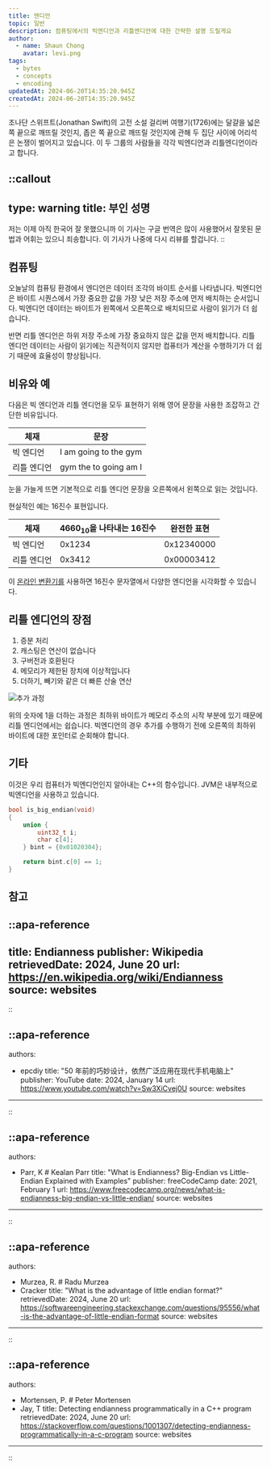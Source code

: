 ```yaml
---
title: 엔디언
topic: 일반
description: 컴퓨팅에서의 빅엔디언과 리틀엔디언에 대한 간략한 설명 드릴게요
author:
  - name: Shaun Chong
    avatar: levi.png
tags:
  - bytes
  - concepts
  - encoding
updatedAt: 2024-06-20T14:35:20.945Z
createdAt: 2024-06-20T14:35:20.945Z
---
```


조나단 스위프트(Jonathan Swift)의 고전 소설 걸리버 여행기(1726)에는 달걀을 넓은 쪽 끝으로 깨뜨릴 것인지, 좁은 쪽 끝으로 깨뜨릴 것인지에 관해 두 집단 사이에 어리석은 논쟁이 벌어지고 있습니다. 이 두 그룹의 사람들을 각각 빅엔디언과 리틀엔디언이라고 합니다.

<!--more-->

<!-- prettier-ignore-start -->
::callout
---
type: warning
title: 부인 성명
---
저는 이제 아직 한국어 잘 못했으니까 이 기사는 구글 번역은 많이 사용했어서 잘못된 문법과 어휘는 있으니 죄송합니다. 이 기사가 나중에 다시 리뷰를 할겁니다.
::
<!-- prettier-ignore-end -->

## 컴퓨팅

오늘날의 컴퓨팅 환경에서 엔디언은 데이터 조각의 바이트 순서를 나타냅니다. 빅엔디언은 바이트 시퀀스에서 가장 중요한 값을 가장 낮은 저장 주소에 먼저 배치하는 순서입니다. 빅엔디언 데이터는 바이트가 왼쪽에서 오른쪽으로 배치되므로 사람이 읽기가 더 쉽습니다.

반면 리틀 엔디언은 하위 저장 주소에 가장 중요하지 않은 값을 먼저 배치합니다. 리틀 엔디언 데이터는 사람이 읽기에는 직관적이지 않지만 컴퓨터가 계산을 수행하기가 더 쉽기 때문에 효율성이 향상됩니다.

## 비유와 예

다음은 빅 엔디언과 리틀 엔디언을 모두 표현하기 위해 영어 문장을 사용한 조잡하고 간단한 비유입니다.

| 체재        | 문장                  |
| ----------- | --------------------- |
| 빅 엔디언   | I am going to the gym |
| 리틀 엔디언 | gym the to going am I |

눈을 가늘게 뜨면 기본적으로 리틀 엔디언 문장을 오른쪽에서 왼쪽으로 읽는 것입니다.

현실적인 예는 16진수 표현입니다.

| 체재        | $4660_{10}$을 나타내는 16진수 | 완전한 표현 |
| ----------- | ----------------------------- | ----------- |
| 빅 엔디언   | 0x1234                        | 0x12340000  |
| 리틀 엔디언 | 0x3412                        | 0x00003412  |

이 [온라인 변환기를](https://www.scadacore.com/tools/programming-calculators/online-hex-converter/) 사용하면 16진수 문자열에서 다양한 엔디언을 시각화할 수 있습니다.

## 리틀 엔디언의 장점

1. 증분 처리
2. 캐스팅은 연산이 없습니다
3. 구버전과 호환된다
4. 메모리가 제한된 장치에 이상적입니다
5. 더하기, 빼기와 같은 더 빠른 산술 연산

![추가 과정](/images/endianness/addition-process.png)

위의 숫자에 1을 더하는 과정은 최하위 바이트가 메모리 주소의 시작 부분에 있기 때문에 리틀 엔디언에서는 쉽습니다. 빅엔디언의 경우 추가를 수행하기 전에 오른쪽의 최하위 바이트에 대한 포인터로 순회해야 합니다.

## 기타

이것은 우리 컴퓨터가 빅엔디언인지 알아내는 C++의 함수입니다. JVM은 내부적으로 빅엔디언을 사용하고 있습니다.

```cpp
bool is_big_endian(void)
{
    union {
        uint32_t i;
        char c[4];
    } bint = {0x01020304};

    return bint.c[0] == 1;
}
```

## 참고

<!-- prettier-ignore-start -->
::apa-reference
---
title: Endianness
publisher: Wikipedia
retrievedDate: 2024, June 20
url: https://en.wikipedia.org/wiki/Endianness
source: websites
---
::

::apa-reference
---
authors:
 - epcdiy
title: "50 年前的巧妙设计，依然广泛应用在现代手机电脑上"
publisher: YouTube
date: 2024, January 14
url: https://www.youtube.com/watch?v=Sw3XiCvej0U
source: websites
---
::

::apa-reference
---
authors:
 - Parr, K # Kealan Parr
title: "What is Endianness? Big-Endian vs Little-Endian Explained with Examples"
publisher: freeCodeCamp
date: 2021, February 1
url: https://www.freecodecamp.org/news/what-is-endianness-big-endian-vs-little-endian/
source: websites
---
::

::apa-reference
---
authors:
 - Murzea, R. # Radu Murzea
 - Cracker
title: "What is the advantage of little endian format?"
retrievedDate: 2024, June 20
url: https://softwareengineering.stackexchange.com/questions/95556/what-is-the-advantage-of-little-endian-format
source: websites
---
::

::apa-reference
---
authors:
 - Mortensen, P. # Peter Mortensen
 - Jay, T
title: Detecting endianness programmatically in a C++ program
retrievedDate: 2024, June 20
url: https://stackoverflow.com/questions/1001307/detecting-endianness-programmatically-in-a-c-program
source: websites
---
::

<!-- prettier-ignore-end -->
